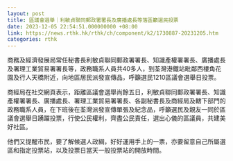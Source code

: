 ```yaml
---
layout: post
title: 區議會選舉｜利敏貞聯同郵政署署長及廣播處長等落區籲選民投票
date: 2023-12-05 22:54:51.000000000 +08:00
link: https://news.rthk.hk/rthk/ch/component/k2/1730887-20231205.htm
categories: rthk
---
```


商務及經濟發展局常任秘書長利敏貞聯同郵政署署長、知識產權署署長、廣播處長及署理工業貿易署署長等，政務職系人員共40多人，到荃灣港鐵站毗鄰西樓角花園及行人天橋附近，向地區居民派發宣傳品，呼籲選民1210區議會選舉日投票。

商經局在社交網頁表示，距離區議會選舉尚餘五日，利敏貞聯同郵政署署長、知識產權署署長、廣播處長、署理工業貿易署署長、各副秘書長及商經局及轄下部門的政務職系人員，在下班後在荃灣派發宣傳單張及紀念品，呼籲選民及親友一同於區議會選舉日踴躍投票，行使公民權利，齊盡公民責任，選出心儀的區議員，共建美好社區。

他們又提醒市民，要了解候選人政綱，好好運用手上的一票，亦要留意自己所屬選區和指定投票站，以及投票日當天一般投票站的開放時間。
